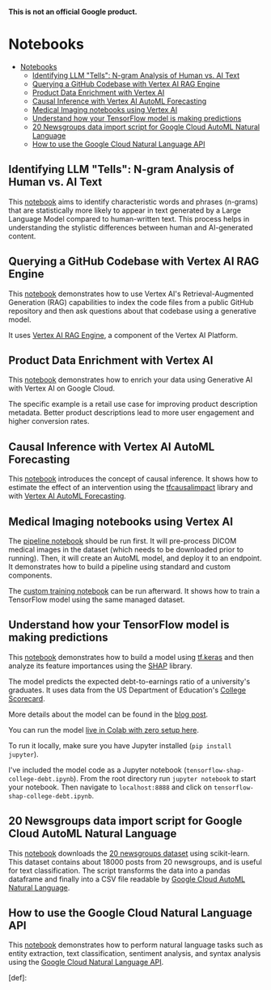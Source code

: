 **This is not an official Google product.**

# Notebooks

- [Notebooks](#notebooks)
  - [Identifying LLM "Tells": N-gram Analysis of Human vs. AI Text](#identifying-llm-tells-n-gram-analysis-of-human-vs-ai-text)
  - [Querying a GitHub Codebase with Vertex AI RAG Engine](#querying-a-github-codebase-with-vertex-ai-rag-engine)
  - [Product Data Enrichment with Vertex AI](#product-data-enrichment-with-vertex-ai)
  - [Causal Inference with Vertex AI AutoML Forecasting](#causal-inference-with-vertex-ai-automl-forecasting)
  - [Medical Imaging notebooks using Vertex AI](#medical-imaging-notebooks-using-vertex-ai)
  - [Understand how your TensorFlow model is making predictions](#understand-how-your-tensorflow-model-is-making-predictions)
  - [20 Newsgroups data import script for Google Cloud AutoML Natural Language](#20-newsgroups-data-import-script-for-google-cloud-automl-natural-language)
  - [How to use the Google Cloud Natural Language API](#how-to-use-the-google-cloud-natural-language-api)

## Identifying LLM "Tells": N-gram Analysis of Human vs. AI Text

This [notebook](detecting_ai_text_signatures.ipynb) aims to identify characteristic words and phrases (n-grams) that are statistically more likely to appear in text generated by a Large Language Model compared to human-written text. This process helps in understanding the stylistic differences between human and AI-generated content.

## Querying a GitHub Codebase with Vertex AI RAG Engine

This [notebook](rag_codebase.ipynb) demonstrates how to use Vertex AI's
Retrieval-Augmented Generation (RAG) capabilities to index the code files from a
public GitHub repository and then ask questions about that codebase using a generative model.

It uses [Vertex AI RAG Engine](https://cloud.google.com/vertex-ai/generative-ai/docs/rag-engine/rag-overview),
a component of the Vertex AI Platform.

## Product Data Enrichment with Vertex AI

This [notebook](Product_Data_Enrichment_with_Vertex_AI.ipynb) demonstrates how
to enrich your data using Generative AI with Vertex AI on Google Cloud.

The specific example is a retail use case for improving product description
metadata. Better product descriptions lead to more user engagement and higher
conversion rates.

## Causal Inference with Vertex AI AutoML Forecasting

This [notebook](causal_inference_with_vertex_ai_automl_forecasting.ipynb)
introduces the concept of causal inference. It shows how to estimate the effect
of an intervention using the
[tfcausalimpact](https://github.com/WillianFuks/tfcausalimpact) library and with
[Vertex AI AutoML
Forecasting](https://cloud.google.com/vertex-ai/docs/training/automl-console#forecasting).

## Medical Imaging notebooks using Vertex AI

The [pipeline notebook](medical_imaging_pipeline.ipynb) should be run first. It
will pre-process DICOM medical images in the dataset (which needs to be
downloaded prior to running). Then, it will create an AutoML model, and deploy
it to an endpoint. It demonstrates how to build a pipeline using standard and
custom components.

The [custom training notebook](medical_imaging_custom_training.ipynb) can be run
afterward. It shows how to train a TensorFlow model using the same managed
dataset.

## Understand how your TensorFlow model is making predictions

This [notebook](tensorflow-shap-college-debt.ipynb) demonstrates how to build a
model using  [tf.keras](https://www.tensorflow.org/api_docs/python/tf/keras) and
then analyze its feature importances using the
[SHAP](https://github.com/slundberg/shap) library.

The model predicts the expected debt-to-earnings ratio of a university's
graduates. It uses data from the US Department of Education's [College
Scorecard](https://collegescorecard.ed.gov/data/).

More details about the model can be found in the [blog
post](https://medium.com/@kweinmeister/understand-how-your-tensorflow-model-is-making-predictions-d0b3c7e88500).

You can run the model [live in Colab with zero setup
here](https://colab.research.google.com/github/kweinmeister/notebooks/blob/master/tensorflow-shap-college-debt.ipynb).

To run it locally, make sure you have Jupyter installed (`pip install jupyter`).

I've included the model code as a Jupyter notebook
(`tensorflow-shap-college-debt.ipynb`). From the root directory run `jupyter
notebook` to start your notebook. Then navigate to `localhost:8888` and click on
`tensorflow-shap-college-debt.ipynb`.

## 20 Newsgroups data import script for Google Cloud AutoML Natural Language

This [notebook](20_newsgroups_automl.ipynb) downloads the [20 newsgroups
dataset](https://scikit-learn.org/0.19/datasets/twenty_newsgroups.html) using
scikit-learn. This dataset contains about 18000 posts from 20 newsgroups, and is
useful for text classification. The script transforms the data into a pandas
dataframe and finally into a CSV file readable by [Google Cloud AutoML Natural
Language](https://cloud.google.com/natural-language/automl).

## How to use the Google Cloud Natural Language API

This [notebook](google_cloud_natural_language_api.ipynb) demonstrates how to
perform natural language tasks such as entity extraction, text classification,
sentiment analysis, and syntax analysis using the [Google Cloud Natural Language
API](https://cloud.google.com/natural-language/docs).


[def]:

